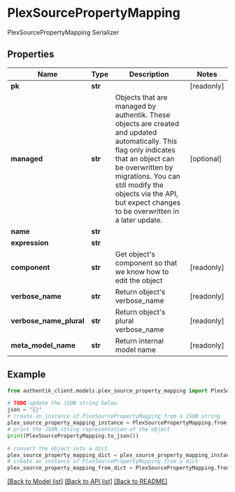 # PlexSourcePropertyMapping

PlexSourcePropertyMapping Serializer

## Properties

Name | Type | Description | Notes
------------ | ------------- | ------------- | -------------
**pk** | **str** |  | [readonly] 
**managed** | **str** | Objects that are managed by authentik. These objects are created and updated automatically. This flag only indicates that an object can be overwritten by migrations. You can still modify the objects via the API, but expect changes to be overwritten in a later update. | [optional] 
**name** | **str** |  | 
**expression** | **str** |  | 
**component** | **str** | Get object&#39;s component so that we know how to edit the object | [readonly] 
**verbose_name** | **str** | Return object&#39;s verbose_name | [readonly] 
**verbose_name_plural** | **str** | Return object&#39;s plural verbose_name | [readonly] 
**meta_model_name** | **str** | Return internal model name | [readonly] 

## Example

```python
from authentik_client.models.plex_source_property_mapping import PlexSourcePropertyMapping

# TODO update the JSON string below
json = "{}"
# create an instance of PlexSourcePropertyMapping from a JSON string
plex_source_property_mapping_instance = PlexSourcePropertyMapping.from_json(json)
# print the JSON string representation of the object
print(PlexSourcePropertyMapping.to_json())

# convert the object into a dict
plex_source_property_mapping_dict = plex_source_property_mapping_instance.to_dict()
# create an instance of PlexSourcePropertyMapping from a dict
plex_source_property_mapping_from_dict = PlexSourcePropertyMapping.from_dict(plex_source_property_mapping_dict)
```
[[Back to Model list]](../README.md#documentation-for-models) [[Back to API list]](../README.md#documentation-for-api-endpoints) [[Back to README]](../README.md)


